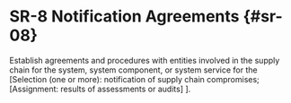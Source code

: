 # SR-8 Notification Agreements {#sr-08}

Establish agreements and procedures with entities involved in the supply chain for the system, system component, or system service for the [Selection (one or more): notification of supply chain compromises; 
                  [Assignment: results of assessments or audits]
               ].

